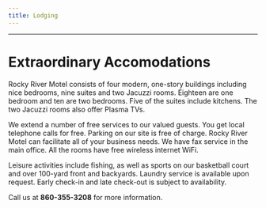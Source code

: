 ```yaml
---
title: Lodging
---
```

***
# Extraordinary Accomodations

Rocky River Motel consists of four modern, one-story buildings including nice bedrooms, nine suites and two Jacuzzi rooms. Eighteen are one bedroom and ten are two bedrooms. Five of the suites include kitchens. The two Jacuzzi rooms also offer Plasma TVs.
 
We extend a number of free services to our valued guests. You get local telephone calls for free. Parking on our site is free of charge. Rocky River Motel can facilitate all of your business needs. We have fax service in the main office. All the rooms have free wireless internet WiFi.
 
Leisure activities include fishing, as well as sports on our basketball court and over 100-yard front and backyards. Laundry service is available upon request. Early check-in and late check-out is subject to availability.

Call us at **860-355-3208** for more information.